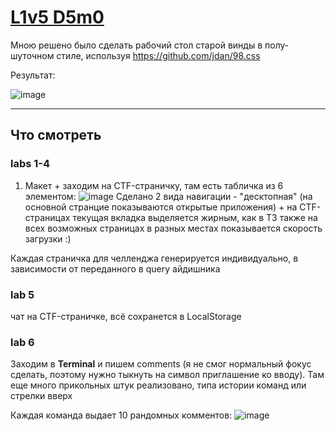 # [L1v5 D5m0](https://diananeumann.github.io/Web-Labs/index.html#)

Мною решено было сделать рабочий стол старой винды в полу-шуточном стиле, используя  https://github.com/jdan/98.css

Результат:

![image](https://github.com/DianaNeumann/my-w3b-l4b5/assets/56086653/2bcdff55-3b79-4b37-a0e2-2f352269df5d)

---

## Что смотреть

### labs 1-4 
1) Макет + заходим на CTF-страничку, там есть табличка из 6 элементом:
![image](https://github.com/DianaNeumann/my-w3b-l4b5/assets/56086653/60fc2ce0-40f0-4365-8cb3-77d08221bdac)
Сделано 2 вида навигации - "десктопная" (на основной странцие показываются открытые приложения) + на CTF-страницах текущая вкладка выделяется жирным, как в ТЗ
также на всех возможных страницах в разных местах показывается скорость загрузки :)

Каждая страничка для челленджа генерируется индивидуально, в зависимости от переданного в query айдишника

### lab 5
чат на CTF-страничке, всё сохранется в LocalStorage

### lab 6
Заходим в **Terminal** и пишем comments (я не смог нормальный фокус сделать, поэтому нужно тыкнуть на символ приглашение ко вводу).
Там еще много прикольных штук реализовано, типа истории команд или стрелки вверх

Каждая команда выдает 10 рандомных комментов:
![image](https://github.com/DianaNeumann/my-w3b-l4b5/assets/56086653/00846a7b-8ad7-405d-9f6a-32535a0c7d7e)










